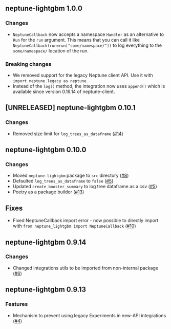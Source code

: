 ## neptune-lightgbm 1.0.0

 ### Changes
 - `NeptuneCallback` now accepts a namespace `Handler` as an alternative to `Run` for the `run` argument. This means that
   you can call it like `NeptuneCallback(run=run["some/namespace/"])` to log everything to the `some/namespace/`
   location of the run.

 ### Breaking changes
 - We removed support for the legacy Neptune client API. Use it with `import neptune.legacy as neptune`.
 - Instead of the `log()` method, the integration now uses `append()` which is available since version 0.16.14
   of neptune-client.

## [UNRELEASED] neptune-lightgbm 0.10.1

### Changes
- Removed size limit for `log_trees_as_dataframe` ([#14](https://github.com/neptune-ai/neptune-lightgbm/pull/14))

## neptune-lightgbm 0.10.0

### Changes
- Moved `neptune-lightgbm` package to `src` directory ([#8](https://github.com/neptune-ai/neptune-lightgbm/pull/8))
- Defaulted `log_trees_as_dataframe` to `false` ([#5](https://github.com/neptune-ai/neptune-lightgbm/pull/5))
- Updated `create_booster_summary` to log tree dataframe as a csv ([#5](https://github.com/neptune-ai/neptune-lightgbm/pull/5))
- Poetry as a package builder ([#13](https://github.com/neptune-ai/neptune-lightgbm/pull/13))

## Fixes

- Fixed NeptuneCallback import error - now possible to directly import with `from neptune_lightgbm import NeptuneCallback`
  ([#10](https://github.com/neptune-ai/neptune-lightgbm/pull/10))

## neptune-lightgbm 0.9.14

### Changes

- Changed integrations utils to be imported from non-internal package ([#6](https://github.com/neptune-ai/neptune-lightgbm/pull/6))

## neptune-lightgbm 0.9.13

### Features

- Mechanism to prevent using legacy Experiments in new-API integrations ([#4](https://github.com/neptune-ai/neptune-lightgbm/pull/4))
